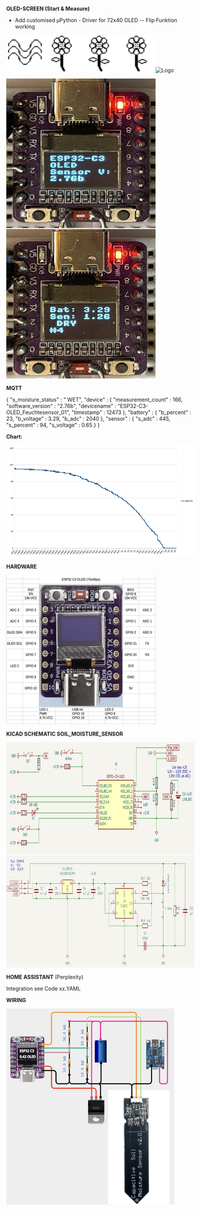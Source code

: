 



**OLED-SCREEN (Start & Measure)**

* Add customised µPython - Driver for 72x40 OLED -- Flip Funktion working


<img src="https://github.com/ludwich66/Pflanzenfeuchtesensor_ESP32-C3-OLED/blob/main/Moisture-Picture/pixil-frame-40x40_Wellen.png" alt="Logo" width="100" height="100"><img src="https://github.com/ludwich66/Pflanzenfeuchtesensor_ESP32-C3-OLED/blob/main/Moisture-Picture/pixil-frame-40x40_Blume_Blatt_links.png" alt="Logo" width="100" height="100"><img src="https://github.com/ludwich66/Pflanzenfeuchtesensor_ESP32-C3-OLED/blob/main/Moisture-Picture/pixil-frame-40x40_Blume_Blatt_links_und_rechts.png" alt="Logo" width="100" height="100"><img src="https://github.com/ludwich66/Pflanzenfeuchtesensor_ESP32-C3-OLED/blob/main/Moisture-Picture/pixil-frame-40x40_Blume_Blatt_rechts.png" alt="Logo" width="100" height="100"><img src="https://github.com/ludwich66/Pflanzenfeuchtesensor_ESP32-C3-OLED/blob/main/Moisture-Picture/pixil-frame-40x40_Gießkanne.png" alt="Logo" width="100" height="100">


<img src="https://github.com/ludwich66/Pflanzenfeuchtesensor_ESP32-C3-OLED/blob/main/OLED_1.jpeg" alt="Logo" width="400" height="400"><img src="https://github.com/ludwich66/Pflanzenfeuchtesensor_ESP32-C3-OLED/blob/main/OLED_2.jpeg" alt="Logo" width="400" height="400">

**MQTT**

{
  "s_moisture_status" : "     WET",
  "device" : {
    "measurement_count" : 166,
    "software_version" : "2.76b",
    "devicename" : "ESP32-C3-OLED_Feuchtesensor_01",
    "timestamp" : 12473
  },
  "battery" : {
    "b_percent" : 23,
    "b_voltage" : 3.29,
    "b_adc" : 2040
  },
  "sensor" : {
    "s_adc" : 445,
    "s_percent" : 94,
    "s_voltage" : 0.65
  }
}

**Chart:**

<img src="https://github.com/ludwich66/Pflanzenfeuchtesensor_ESP32-C3-OLED/blob/main/Soil-Moisture-Sensor_Chart.jpg" alt="Logo" width="600" height="300">

**HARDWARE**

<img src="https://github.com/ludwich66/Pflanzenfeuchtesensor_ESP32-C3-OLED/blob/main/ESP32-C3-OLED_Pinout.jpg" alt="1" width="400" height="400">



**KICAD SCHEMATIC SOIL_MOISTURE_SENSOR**

<img src="https://github.com/ludwich66/Pflanzenfeuchtesensor_ESP32-C3-OLED/blob/main/KICAD_ESP32-C3-OLED.jpg" alt="Logo" width="800" height="300">

<img src="https://github.com/ludwich66/Pflanzenfeuchtesensor_ESP32-C3-OLED/blob/main/KICAD_Soil_Moisture_Senor.jpg" alt="Logo" width="800" height="300">


**HOME ASSISTANT** (Perplexity)

Integration see Code xx.YAML


**WIRING**

<img src="https://github.com/ludwich66/Pflanzenfeuchtesensor_ESP32-C3-OLED/blob/main/Schematic_cirkitdesigner.jpg" alt="Logo" width="450" height="525">

